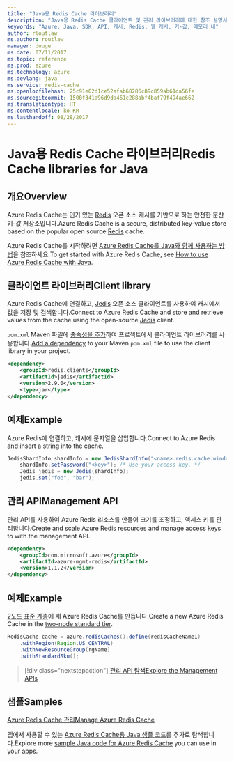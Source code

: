 ```yaml
---
title: "Java용 Redis Cache 라이브러리"
description: "Java용 Redis Cache 클라이언트 및 관리 라이브러리에 대한 참조 설명서"
keywords: "Azure, Java, SDK, API, 캐시, Redis, 웹 캐시, 키-값, 메모리 내"
author: rloutlaw
ms.author: routlaw
manager: douge
ms.date: 07/11/2017
ms.topic: reference
ms.prod: azure
ms.technology: azure
ms.devlang: java
ms.service: redis-cache
ms.openlocfilehash: 25c91e02d1ce52afab68286c89c859ab61da56fe
ms.sourcegitcommit: 1500f341a96d9da461c288abf4baf79f494ae662
ms.translationtype: HT
ms.contentlocale: ko-KR
ms.lasthandoff: 08/28/2017
---
```

# <a name="redis-cache-libraries-for-java"></a><span data-ttu-id="1bb82-104">Java용 Redis Cache 라이브러리</span><span class="sxs-lookup"><span data-stu-id="1bb82-104">Redis Cache libraries for Java</span></span>

## <a name="overview"></a><span data-ttu-id="1bb82-105">개요</span><span class="sxs-lookup"><span data-stu-id="1bb82-105">Overview</span></span>

<span data-ttu-id="1bb82-106">Azure Redis Cache는 인기 있는 [Redis](https://redis.io/) 오픈 소스 캐시를 기반으로 하는 안전한 분산 키-값 저장소입니다.</span><span class="sxs-lookup"><span data-stu-id="1bb82-106">Azure Redis Cache is a secure, distributed key-value store based on the popular open source [Redis](https://redis.io/) cache.</span></span> 

<span data-ttu-id="1bb82-107">Azure Redis Cache를 시작하려면 [Azure Redis Cache를 Java와 함께 사용하는 방법](/azure/redis-cache/cache-java-get-started)을 참조하세요.</span><span class="sxs-lookup"><span data-stu-id="1bb82-107">To get started with Azure Redis Cache, see [How to use Azure Redis Cache with Java](/azure/redis-cache/cache-java-get-started).</span></span>

## <a name="client-library"></a><span data-ttu-id="1bb82-108">클라이언트 라이브러리</span><span class="sxs-lookup"><span data-stu-id="1bb82-108">Client library</span></span>

<span data-ttu-id="1bb82-109">Azure Redis Cache에 연결하고, [Jedis](https://github.com/xetorthio/jedis) 오픈 소스 클라이언트를 사용하여 캐시에서 값을 저장 및 검색합니다.</span><span class="sxs-lookup"><span data-stu-id="1bb82-109">Connect to Azure Redis Cache and store and retrieve values from the cache using the open-source [Jedis](https://github.com/xetorthio/jedis) client.</span></span>  

<span data-ttu-id="1bb82-110">`pom.xml` Maven 파일에 [종속성을 추가](https://maven.apache.org/guides/getting-started/index.html#How_do_I_use_external_dependencies)하여 프로젝트에서 클라이언트 라이브러리를 사용합니다.</span><span class="sxs-lookup"><span data-stu-id="1bb82-110">[Add a dependency](https://maven.apache.org/guides/getting-started/index.html#How_do_I_use_external_dependencies) to your Maven `pom.xml` file to use the client library in your project.</span></span>   

```XML
<dependency>
    <groupId>redis.clients</groupId>
    <artifactId>jedis</artifactId>
    <version>2.9.0</version>
    <type>jar</type>
</dependency>
```

## <a name="example"></a><span data-ttu-id="1bb82-111">예제</span><span class="sxs-lookup"><span data-stu-id="1bb82-111">Example</span></span>

<span data-ttu-id="1bb82-112">Azure Redis에 연결하고, 캐시에 문자열을 삽입합니다.</span><span class="sxs-lookup"><span data-stu-id="1bb82-112">Connect to Azure Redis and insert a string into the cache.</span></span>

```java
JedisShardInfo shardInfo = new JedisShardInfo("<name>.redis.cache.windows.net", 6380, useSsl);
    shardInfo.setPassword("<key>"); /* Use your access key. */
    Jedis jedis = new Jedis(shardInfo);
    jedis.set("foo", "bar");
```

## <a name="management-api"></a><span data-ttu-id="1bb82-113">관리 API</span><span class="sxs-lookup"><span data-stu-id="1bb82-113">Management API</span></span>

<span data-ttu-id="1bb82-114">관리 API를 사용하여 Azure Redis 리소스를 만들어 크기를 조정하고, 액세스 키를 관리합니다.</span><span class="sxs-lookup"><span data-stu-id="1bb82-114">Create and scale Azure Redis resources and manage access keys to with the management API.</span></span>

```XML
<dependency>
    <groupId>com.microsoft.azure</groupId>
    <artifactId>azure-mgmt-redis</artifactId>
    <version>1.1.2</version>
</dependency>
```

## <a name="example"></a><span data-ttu-id="1bb82-115">예제</span><span class="sxs-lookup"><span data-stu-id="1bb82-115">Example</span></span>

<span data-ttu-id="1bb82-116">[2노드 표준 계층](https://azure.microsoft.com/services/cache/)에 새 Azure Redis Cache를 만듭니다.</span><span class="sxs-lookup"><span data-stu-id="1bb82-116">Create a new Azure Redis Cache in the [two-node standard tier](https://azure.microsoft.com/services/cache/).</span></span> 

```java
RedisCache cache = azure.redisCaches().define(redisCacheName1)
    .withRegion(Region.US_CENTRAL)
    .withNewResourceGroup(rgName)
    .withStandardSku();
```

> [!div class="nextstepaction"]
> [<span data-ttu-id="1bb82-117">관리 API 탐색</span><span class="sxs-lookup"><span data-stu-id="1bb82-117">Explore the Management APIs</span></span>](/java/api/overview/azure/rediscache/managementapi)

## <a name="samples"></a><span data-ttu-id="1bb82-118">샘플</span><span class="sxs-lookup"><span data-stu-id="1bb82-118">Samples</span></span>

[<span data-ttu-id="1bb82-119">Azure Redis Cache 관리</span><span class="sxs-lookup"><span data-stu-id="1bb82-119">Manage Azure Redis Cache</span></span>](https://github.com/Azure-Samples/redis-java-manage-cache)   

<span data-ttu-id="1bb82-120">앱에서 사용할 수 있는 [Azure Redis Cache용 Java 샘플 코드](https://azure.microsoft.com/resources/samples/?platform=java&term=redis)를 추가로 탐색합니다.</span><span class="sxs-lookup"><span data-stu-id="1bb82-120">Explore more [sample Java code for Azure Redis Cache](https://azure.microsoft.com/resources/samples/?platform=java&term=redis) you can use in your apps.</span></span>
